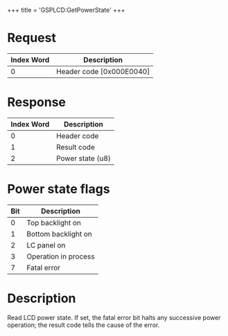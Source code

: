 +++
title = 'GSPLCD:GetPowerState'
+++

# Request

| Index Word | Description                |
|------------|----------------------------|
| 0          | Header code \[0x000E0040\] |

# Response

| Index Word | Description      |
|------------|------------------|
| 0          | Header code      |
| 1          | Result code      |
| 2          | Power state (u8) |

# Power state flags

| Bit | Description          |
|-----|----------------------|
| 0   | Top backlight on     |
| 1   | Bottom backlight on  |
| 2   | LC panel on          |
| 3   | Operation in process |
| 7   | Fatal error          |

# Description

Read LCD power state. If set, the fatal error bit halts any successive
power operation; the result code tells the cause of the error.